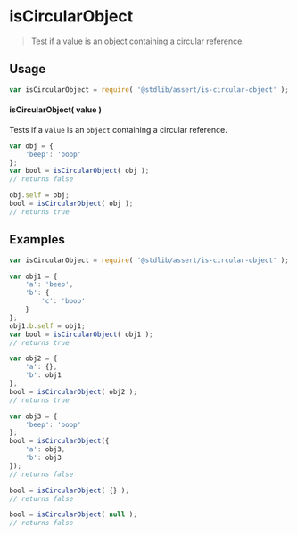 <!--

@license Apache-2.0

Copyright (c) 2018 The Stdlib Authors.

Licensed under the Apache License, Version 2.0 (the "License");
you may not use this file except in compliance with the License.
You may obtain a copy of the License at

   http://www.apache.org/licenses/LICENSE-2.0

Unless required by applicable law or agreed to in writing, software
distributed under the License is distributed on an "AS IS" BASIS,
WITHOUT WARRANTIES OR CONDITIONS OF ANY KIND, either express or implied.
See the License for the specific language governing permissions and
limitations under the License.

-->

# isCircularObject

> Test if a value is an object containing a circular reference.

<section class="usage">

## Usage

```javascript
var isCircularObject = require( '@stdlib/assert/is-circular-object' );
```

#### isCircularObject( value )

Tests if a `value` is an `object` containing a circular reference.

```javascript
var obj = {
    'beep': 'boop'
};
var bool = isCircularObject( obj );
// returns false

obj.self = obj;
bool = isCircularObject( obj );
// returns true
```

</section>

<!-- /.usage -->

<section class="examples">

## Examples

<!-- eslint no-undef: "error" -->

```javascript
var isCircularObject = require( '@stdlib/assert/is-circular-object' );

var obj1 = {
    'a': 'beep',
    'b': {
        'c': 'boop'
    }
};
obj1.b.self = obj1;
var bool = isCircularObject( obj1 );
// returns true

var obj2 = {
    'a': {},
    'b': obj1
};
bool = isCircularObject( obj2 );
// returns true

var obj3 = {
    'beep': 'boop'
};
bool = isCircularObject({
    'a': obj3,
    'b': obj3
});
// returns false

bool = isCircularObject( {} );
// returns false

bool = isCircularObject( null );
// returns false
```

</section>

<!-- /.examples -->

<section class="links">

</section>

<!-- /.links -->
